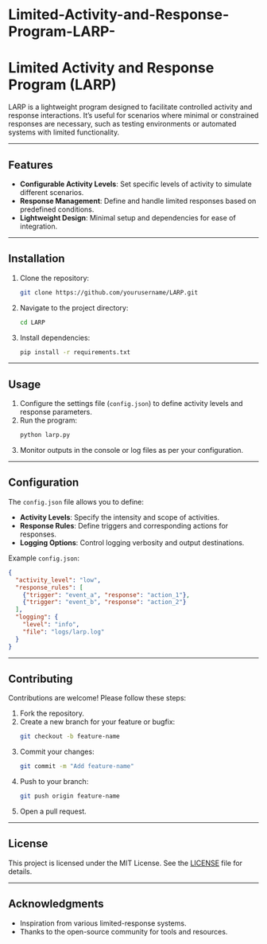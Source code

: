 # Limited-Activity-and-Response-Program-LARP-

# Limited Activity and Response Program (LARP)

LARP is a lightweight program designed to facilitate controlled activity and response interactions. It’s useful for scenarios where minimal or constrained responses are necessary, such as testing environments or automated systems with limited functionality.

---

## Features

- **Configurable Activity Levels**: Set specific levels of activity to simulate different scenarios.
- **Response Management**: Define and handle limited responses based on predefined conditions.
- **Lightweight Design**: Minimal setup and dependencies for ease of integration.

---

## Installation

1. Clone the repository:
    ```bash
    git clone https://github.com/yourusername/LARP.git
    ```

2. Navigate to the project directory:
    ```bash
    cd LARP
    ```

3. Install dependencies:
    ```bash
    pip install -r requirements.txt
    ```

---

## Usage

1. Configure the settings file (`config.json`) to define activity levels and response parameters.
2. Run the program:
    ```bash
    python larp.py
    ```
3. Monitor outputs in the console or log files as per your configuration.

---

## Configuration

The `config.json` file allows you to define:

- **Activity Levels**: Specify the intensity and scope of activities.
- **Response Rules**: Define triggers and corresponding actions for responses.
- **Logging Options**: Control logging verbosity and output destinations.

Example `config.json`:
```json
{
  "activity_level": "low",
  "response_rules": [
    {"trigger": "event_a", "response": "action_1"},
    {"trigger": "event_b", "response": "action_2"}
  ],
  "logging": {
    "level": "info",
    "file": "logs/larp.log"
  }
}
```

---

## Contributing

Contributions are welcome! Please follow these steps:

1. Fork the repository.
2. Create a new branch for your feature or bugfix:
    ```bash
    git checkout -b feature-name
    ```
3. Commit your changes:
    ```bash
    git commit -m "Add feature-name"
    ```
4. Push to your branch:
    ```bash
    git push origin feature-name
    ```
5. Open a pull request.

---

## License

This project is licensed under the MIT License. See the [LICENSE](LICENSE) file for details.

---

## Acknowledgments

- Inspiration from various limited-response systems.
- Thanks to the open-source community for tools and resources.

